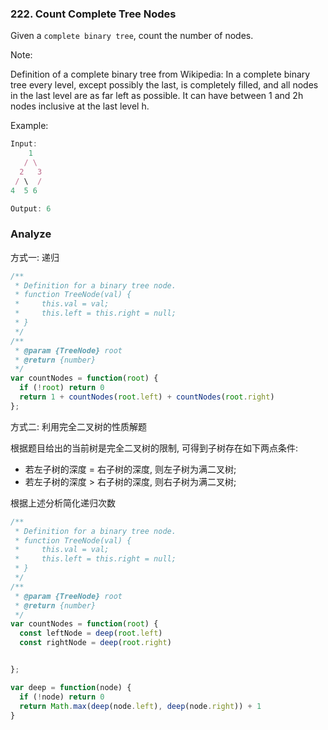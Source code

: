 ### 222. Count Complete Tree Nodes

Given a `complete binary tree`, count the number of nodes.

Note:

Definition of a complete binary tree from Wikipedia:
In a complete binary tree every level, except possibly the last, is completely filled, and all nodes in the last level are as far left as possible. It can have between 1 and 2h nodes inclusive at the last level h.

Example:

```js
Input:
    1
   / \
  2   3
 / \  /
4  5 6

Output: 6
```

### Analyze

方式一: 递归

```js
/**
 * Definition for a binary tree node.
 * function TreeNode(val) {
 *     this.val = val;
 *     this.left = this.right = null;
 * }
 */
/**
 * @param {TreeNode} root
 * @return {number}
 */
var countNodes = function(root) {
  if (!root) return 0
  return 1 + countNodes(root.left) + countNodes(root.right)
};
```

方式二: 利用完全二叉树的性质解题

根据题目给出的当前树是完全二叉树的限制, 可得到子树存在如下两点条件:

* 若左子树的深度 = 右子树的深度, 则左子树为满二叉树;
* 若左子树的深度 > 右子树的深度, 则右子树为满二叉树;

根据上述分析简化递归次数

```js
/**
 * Definition for a binary tree node.
 * function TreeNode(val) {
 *     this.val = val;
 *     this.left = this.right = null;
 * }
 */
/**
 * @param {TreeNode} root
 * @return {number}
 */
var countNodes = function(root) {
  const leftNode = deep(root.left)
  const rightNode = deep(root.right)


};

var deep = function(node) {
  if (!node) return 0
  return Math.max(deep(node.left), deep(node.right)) + 1
}
```